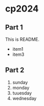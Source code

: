 # cp2024

## Part 1
This is README.
- item1
- item3

## Part 2
1. sunday
1. monday
1. tuuesday
1. wednesday
